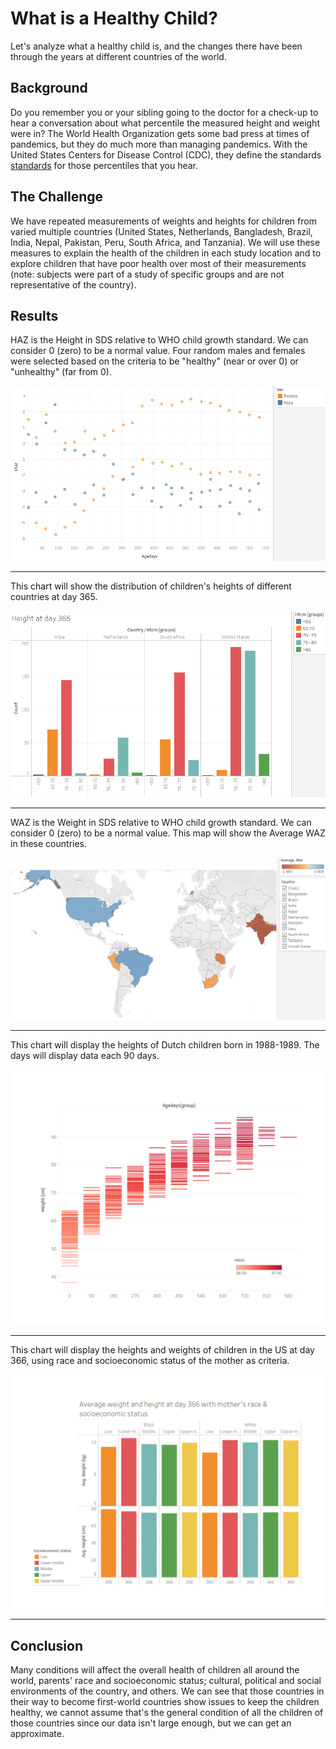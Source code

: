 # What is a Healthy Child?

Let's analyze what a healthy child is, and the changes there have been through the years at different countries of the world.

## Background

Do you remember you or your sibling going to the doctor for a check-up to hear a conversation about what percentile the measured height and weight were in? The World Health Organization gets some bad press at times of pandemics, but they do much more than managing pandemics. With the United States Centers for Disease Control (CDC), they define the standards <a href=" https://www.cdc.gov/growthcharts/who_charts.htm">standards</a> for those percentiles that you hear.


## The Challenge

We have repeated measurements of weights and heights for children from varied multiple countries (United States, Netherlands, Bangladesh, Brazil, India, Nepal, Pakistan, Peru, South Africa, and Tanzania). We will use these measures to explain the health of the children in each study location and to explore children that have poor health over most of their measurements (note: subjects were part of a study of specific groups and are not representative of the country).

## Results

HAZ  is the Height in SDS relative to WHO child growth standard. We can consider 0 (zero) to be a normal value. Four random males and females were selected based on the criteria to be "healthy" (near or over 0) or "unhealthy" (far from 0).

![image](https://raw.githubusercontent.com/nmelgar/healthy_child_dataviz/main/images/haz_maled_Data.png)

<hr>

This chart will show the distribution of children's heights of different countries at day 365.

![image](https://raw.githubusercontent.com/nmelgar/healthy_child_dataviz/main/images/height_day365.png)

<hr>

WAZ is the Weight in SDS relative to WHO child growth standard. We can consider 0 (zero) to be a normal value. This map will show the Average WAZ in these countries.

![image](https://raw.githubusercontent.com/nmelgar/healthy_child_dataviz/main/images/avg_waz_country.png)

<hr>

This chart will display the heights of Dutch children born in 1988-1989. The days will display data each 90 days.

![image](https://raw.githubusercontent.com/nmelgar/healthy_child_dataviz/main/images/dutch_child.png)

<hr>

This chart will display the heights and weights of children in the US at day 366, using  race and socioeconomic status of the mother as criteria.

![image](https://raw.githubusercontent.com/nmelgar/healthy_child_dataviz/main/images/w_h_socioeconomic_race.png)

<hr>

## Conclusion

Many conditions will affect the overall health of children all around the world, parents' race and socioeconomic status; cultural, political and social environments of the country, and others. We can see that those countries in their way to become first-world countries show issues to keep the children healthy, we cannot assume that's the general condition of all the children of those countries since our data isn't large enough, but we can get an approximate.
